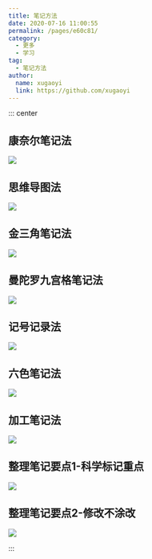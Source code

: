```yaml
---
title: 笔记方法
date: 2020-07-16 11:00:55
permalink: /pages/e60c81/
category:
  - 更多
  - 学习
tag:
  - 笔记方法
author:
  name: xugaoyi
  link: https://github.com/xugaoyi
---
```


::: center

## 康奈尔笔记法
![](https://jsd.cdn.zzko.cn/gh/xugaoyi/image_store/blog/20200716105752.jpg)

## 思维导图法
![](https://jsd.cdn.zzko.cn/gh/xugaoyi/image_store/blog/20200716105747.jpg)

## 金三角笔记法
![](https://jsd.cdn.zzko.cn/gh/xugaoyi/image_store/blog/20200716105753.jpg)

## 曼陀罗九宫格笔记法
![](https://jsd.cdn.zzko.cn/gh/xugaoyi/image_store/blog/20200716105748.jpg)

## 记号记录法
![](https://jsd.cdn.zzko.cn/gh/xugaoyi/image_store/blog/20200716105749.jpg)

## 六色笔记法
![](https://jsd.cdn.zzko.cn/gh/xugaoyi/image_store/blog/20200716105750.jpg)

## 加工笔记法
![](https://jsd.cdn.zzko.cn/gh/xugaoyi/image_store/blog/20200716105751.jpg)

## 整理笔记要点1-科学标记重点
![](https://jsd.cdn.zzko.cn/gh/xugaoyi/image_store/blog/20200716105746.jpg)

## 整理笔记要点2-修改不涂改
![](https://jsd.cdn.zzko.cn/gh/xugaoyi/image_store/blog/20200716105745.jpg)

:::

